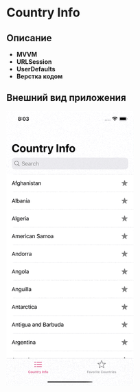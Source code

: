 #  Country Info      
## Описание       
- **MVVM**
- **URLSession**
- **UserDefaults**
- **Верстка кодом**

## Внешний вид приложения

![Внешний вид приложения](./Demonstration.gif)


